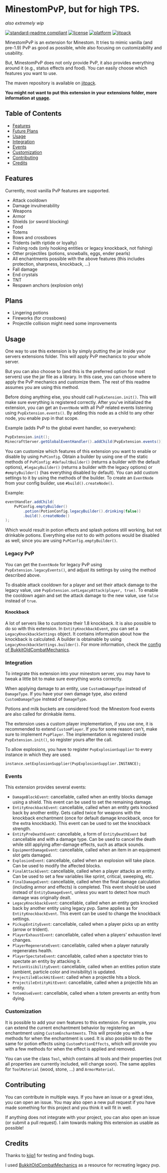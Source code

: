 # MinestomPvP, but for high TPS.
_also extremely wip_

[![standard-readme compliant](https://img.shields.io/badge/readme%20style-standard-brightgreen.svg?style=flat-square)](https://github.com/RichardLitt/standard-readme)
[![license](https://img.shields.io/github/license/TogAr2/MinestomPvP.svg?style=flat-square)](LICENSE)
[![platform](https://img.shields.io/badge/platform-Minestom-ff69b4?style=flat-square)](https://github.com/Minestom/Minestom)
[![jitpack](https://jitpack.io/v/CampHQmc/MinestomPvP.svg?style=flat-square)](https://jitpack.io/#CampHQmc/MinestomPvP)

MinestomPvP is an extension for Minestom.
It tries to mimic vanilla (and pre-1.9) PvP as good as possible, while also focusing on customizability and usability.

But, MinestomPvP does not only provide PvP, it also provides everything around it (e.g., status effects and food).
You can easily choose which features you want to use.

The maven repository is available on [jitpack](https://jitpack.io/#TogAr2/MinestomPvP).

**You might not want to put this extension in your extensions folder, more information at [usage](#usage).**

## Table of Contents

- [Features](#features)
- [Future Plans](#plans)
- [Usage](#usage)
- [Integration](#integration)
- [Events](#events)
- [Customization](#customization)
- [Contributing](#contributing)
- [Credits](#credits)

## Features

Currently, most vanilla PvP features are supported.

- Attack cooldown
- Damage invulnerability
- Weapons
- Armor
- Shields (or sword blocking)
- Food
- Totems
- Bows and crossbows
- Tridents (with riptide or loyalty)
- Fishing rods (only hooking entities or legacy knockback, not fishing)
- Other projectiles (potions, snowballs, eggs, ender pearls)
- All enchantments possible with the above features (this includes protection, sharpness, knockback, ...)
- Fall damage
- End crystals
- TNT
- Respawn anchors (explosion only)

## Plans

- Lingering potions
- Fireworks (for crossbows)
- Projectile collision might need some improvements

## Usage

One way to use this extension is by simply putting the jar inside your servers extensions folder.
This will apply PvP mechanics to your whole server.

But you can also choose to (and this is the preferred option for most servers) use the jar file as a library.
In this case, you can choose where to apply the PvP mechanics and customize them.
The rest of this readme assumes you are using this method.

Before doing anything else, you should call `PvpExtension.init()`. This will make sure everything is registered correctly.
After you've initialized the extension, you can get an `EventNode` with all PvP related events listening using `PvpExtension.events()`.
By adding this node as a child to any other node, you enable pvp in that scope.

Example (adds PvP to the global event handler, so everywhere):
```java
PvpExtension.init();
MinecraftServer.getGlobalEventHandler().addChild(PvpExtension.events());
```

You can customize which features of this extension you want to enable or disable by using `PvPConfig`.
Obtain a builder by using one of the static methods of `PvPConfig`: `#defaultBuilder()` (returns a builder with the default options), `#legacyBuilder()` (returns a builder with the legacy options) or `#emptyBuilder()` (has everything disabled by default). You can add custom settings to it by using the methods of the builder. To create an `EventNode` from your config builder, use `#build().createNode()`.

Example:
```java
eventHandler.addChild(
    PvPConfig.emptyBuilder()
        .potion(PotionConfig.legacyBuilder().drinking(false))
        .build().createNode()
);
```
Which would result in potion effects and splash potions still working, but not drinkable potions.
Everything else not to do with potions would be disabled as well, since you are using `PvPConfig.emptyBuilder()`.

### Legacy PvP

You can get the `EventNode` for legacy PvP using `PvpExtension.legacyEvents()`, and adjust its settings by using the method described above.

To disable attack cooldown for a player and set their attack damage to the legacy value, use `PvpExtension.setLegacyAttack(player, true)`.
To enable the cooldown again and set the attack damage to the new value, use `false` instead of `true`.

#### Knockback

A lot of servers like to customize their 1.8 knockback. It is also possible to do so with this extension. In `EntityKnockbackEvent`, you can set a `LegacyKnockbackSettings` object. It contains information about how the knockback is calculated. A builder is obtainable by using `LegacyKnockbackSettings.builder()`. For more information, check the [config of BukkitOldCombatMechanics](https://github.com/kernitus/BukkitOldCombatMechanics/blob/d222286fd84fe983fdbdff79699182837871ab9b/src/main/resources/config.yml#L279).

### Integration

To integrate this extension into your minestom server, you may have to tweak a little bit to make sure everything works correctly.

When applying damage to an entity, use `CustomDamageType` instead of `DamageType`.
If you have your own damage type, also extend `CustomDamageType` instead of `DamageType`.

Potions and milk buckets are considered food: the Minestom food events are also called for drinkable items.

The extension uses a custom player implementation, if you use one, it is recommended to extend `CustomPlayer`. If you for some reason can't, make sure to implement `PvpPlayer`. The implementation is registered inside `PvpExtension.init()`, so register yours after the call.

To allow explosions, you have to register `PvpExplosionSupplier` to every instance in which they are used.
```
instance.setExplosionSupplier(PvpExplosionSupplier.INSTANCE);
```

### Events

This extension provides several events:

- `DamageBlockEvent`: cancellable, called when an entity blocks damage using a shield. This event can be used to set the remaining damage.
- `EntityKnockbackEvent`: cancellable, called when an entity gets knocked back by another entity. Gets called twice for weapons with the knockback enchantment (once for default damage knockback, once for the extra knockback). This event can be used to set the knockback strength.
- `EntityPreDeathEvent`: cancellable, a form of `EntityDeathEvent` but cancellable and with a damage type. Can be used to cancel the death while still applying after-damage effects, such as attack sounds.
- `EquipmentDamageEvent`: cancellable, called when an item in an equipment slot gets damaged.
- `ExplosionEvent`: cancellable, called when an explosion will take place. Can be used to modify the affected blocks.
- `FinalAttackEvent`: cancellable, called when a player attacks an entity. Can be used to set a few variables like sprint, critical, sweeping, etc.
- `FinalDamageEvent`: cancellable, called when the final damage calculation (including armor and effects) is completed. This event should be used instead of `EntityDamageEvent`, unless you want to detect how much damage was originally dealt.
- `LegacyKnockbackEvent`: cancellable, called when an entity gets knocked back by another entity using legacy pvp. Same applies as for `EntityKnockbackEvent`. This event can be used to change the knockback settings.
- `PickupEntityEvent`: cancellable, called when a player picks up an entity (arrow or trident).
- `PlayerExhaustEvent`: cancellable, called when a players' exhaustion level changes.
- `PlayerRegenerateEvent`: cancellable, called when a player naturally regenerates health.
- `PlayerSpectateEvent`: cancellable, called when a spectator tries to spectate an entity by attacking it.
- `PotionVisibilityEvent`: cancellable, called when an entities potion state (ambient, particle color and invisibility) is updated.
- `ProjectileBlockHitEvent`: called when a projectile hits a block.
- `ProjectileEntityHitEvent`: cancellable, called when a projectile hits an entity.
- `TotemUseEvent`: cancellable, called when a totem prevents an entity from dying.

### Customization

It is possible to add your own features to this extension. For example, you can extend the current enchantment behavior by registering an enchantment using `CustomEnchantments`. This will provide you with a few methods for when the enchantment is used. It is also possible to do the same for potion effects using `CustomPotionEffects`, which will provide you with a few methods for when the effect is applied and removed.

You can use the class `Tool`, which contains all tools and their properties (not all properties are currently included, will change soon).
The same applies for `ToolMaterial` (wood, stone, ...) and `ArmorMaterial`.

## Contributing

You can contribute in multiple ways.
If you have an issue or a great idea, you can open an issue.
You may also open a new pull request if you have made something for this project and you think it will fit in well.

If anything does not integrate with your project, you can also open an issue (or submit a pull request).
I aim towards making this extension as usable as possible!

## Credits

Thanks to [kiip1](https://github.com/kiip1) for testing and finding bugs.

I used [BukkitOldCombatMechanics](https://github.com/kernitus/BukkitOldCombatMechanics) as a resource for recreating legacy pvp.
